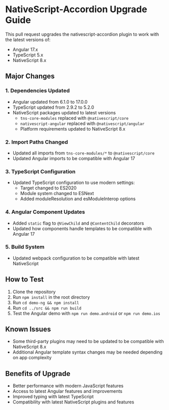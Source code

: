 # NativeScript-Accordion Upgrade Guide

This pull request upgrades the nativescript-accordion plugin to work with the latest versions of:
- Angular 17.x
- TypeScript 5.x
- NativeScript 8.x

## Major Changes

### 1. Dependencies Updated
- Angular updated from 6.1.0 to 17.0.0
- TypeScript updated from 2.9.2 to 5.2.0
- NativeScript packages updated to latest versions
  - `tns-core-modules` replaced with `@nativescript/core`
  - `nativescript-angular` replaced with `@nativescript/angular`
  - Platform requirements updated to NativeScript 8.x

### 2. Import Paths Changed
- Updated all imports from `tns-core-modules/*` to `@nativescript/core`
- Updated Angular imports to be compatible with Angular 17

### 3. TypeScript Configuration
- Updated TypeScript configuration to use modern settings:
  - Target changed to ES2020
  - Module system changed to ESNext
  - Added moduleResolution and esModuleInterop options

### 4. Angular Component Updates
- Added `static` flag to `@ViewChild` and `@ContentChild` decorators
- Updated how components handle templates to be compatible with Angular 17

### 5. Build System
- Updated webpack configuration to be compatible with latest NativeScript

## How to Test
1. Clone the repository
2. Run `npm install` in the root directory
3. Run `cd demo-ng && npm install`
4. Run `cd ../src && npm run build`
5. Test the Angular demo with `npm run demo.android` or `npm run demo.ios`

## Known Issues
- Some third-party plugins may need to be updated to be compatible with NativeScript 8.x
- Additional Angular template syntax changes may be needed depending on app complexity

## Benefits of Upgrade
- Better performance with modern JavaScript features
- Access to latest Angular features and improvements
- Improved typing with latest TypeScript
- Compatibility with latest NativeScript plugins and features